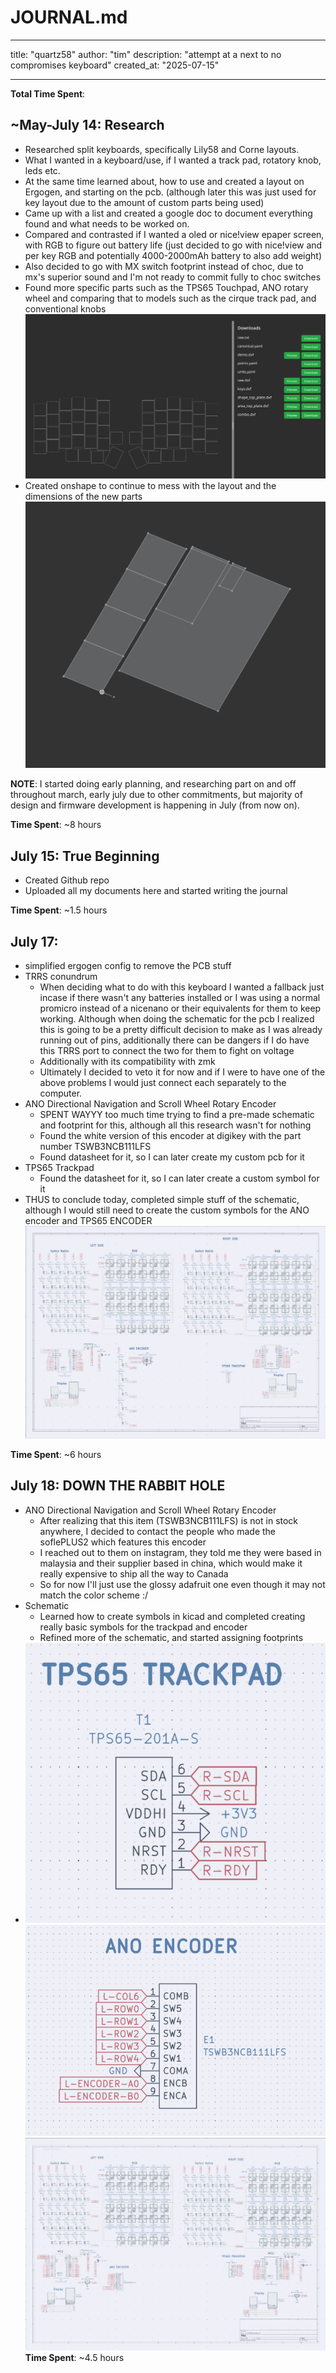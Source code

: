 # JOURNAL.md

---

title: "quartz58"
author: "tim"
description: "attempt at a next to no compromises keyboard"
created_at: "2025-07-15"

---

**Total Time Spent**:

## ~May-July 14: Research

- Researched split keyboards, specifically Lily58 and Corne layouts.
- What I wanted in a keyboard/use, if I wanted a track pad, rotatory knob, leds etc.
- At the same time learned about, how to use and created a layout on Ergogen, and starting on the pcb. (although later this was just used for key layout due to the amount of custom parts being used)
- Came up with a list and created a google doc to document everything found and what needs to be worked on.
- Compared and contrasted if I wanted a oled or nice!view epaper screen, with RGB to figure out battery life (just decided to go with nice!view and per key RGB and potentially 4000-2000mAh battery to also add weight)
- Also decided to go with MX switch footprint instead of choc, due to mx's superior sound and I'm not ready to commit fully to choc switches
- Found more specific parts such as the TPS65 Touchpad, ANO rotary wheel and comparing that to models such as the cirque track pad, and conventional knobs
  ![LAYOUT IN ERGOGEN](IMGS/ergogenlayoutv1.png)
- Created onshape to continue to mess with the layout and the dimensions of the new parts
  ![SEEING IF TPS65 CAN FIT](IMGS/beginningOfOnshape.png)

**NOTE**: I started doing early planning, and researching part on and off throughout march, early july due to other commitments, but majority of design and firmware development is happening in July (from now on).

**Time Spent**: ~8 hours

## July 15: True Beginning

- Created Github repo
- Uploaded all my documents here and started writing the journal

**Time Spent**: ~1.5 hours

## July 17:

- simplified ergogen config to remove the PCB stuff
- TRRS conundrum
  - When deciding what to do with this keyboard I wanted a fallback just incase if there wasn't any batteries installed or I was using a normal promicro instead of a nicenano or their equivalents for them to keep working. Although when doing the schematic for the pcb I realized this is going to be a pretty difficult decision to make as I was already running out of pins, additionally there can be dangers if I do have this TRRS port to connect the two for them to fight on voltage
  - Additionally with its compatibility with zmk
  - Ultimately I decided to veto it for now and if I were to have one of the above problems I would just connect each separately to the computer.
- ANO Directional Navigation and Scroll Wheel Rotary Encoder
  - SPENT WAYYY too much time trying to find a pre-made schematic and footprint for this, although all this research wasn't for nothing
  - Found the white version of this encoder at digikey with the part number TSWB3NCB111LFS
  - Found datasheet for it, so I can later create my custom pcb for it
- TPS65 Trackpad
  - Found the datasheet for it, so I can later create a custom symbol for it
- THUS to conclude today, completed simple stuff of the schematic, although I would still need to create the custom symbols for the ANO encoder and TPS65 ENCODER
  ![progress on schematic so far](IMGS/schematic2025-07-17.png)

**Time Spent**: ~6 hours

## July 18: DOWN THE RABBIT HOLE

- ANO Directional Navigation and Scroll Wheel Rotary Encoder
  - After realizing that this item (TSWB3NCB111LFS) is not in stock anywhere, I decided to contact the people who made the soflePLUS2 which features this encoder
  - I reached out to them on instagram, they told me they were based in malaysia and their supplier based in china, which would make it really expensive to ship all the way to Canada
  - So for now I'll just use the glossy adafruit one even though it may not match the color scheme :/
- Schematic
  - Learned how to create symbols in kicad and completed creating really basic symbols for the trackpad and encoder
  - Refined more of the schematic, and started assigning footprints
- ![TPS65](IMGS/TPS65_footprint.png)
  ![ANO_ENCODER](IMGS/ANO_encoder_footprint.png)
  ![progress on schematic so far v2](IMGS/schematic20250718.png)
  **Time Spent**: ~4.5 hours
